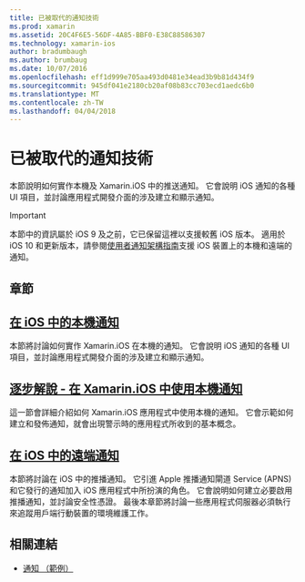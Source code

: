 ```yaml
---
title: 已被取代的通知技術
ms.prod: xamarin
ms.assetid: 20C4F6E5-56DF-4A85-BBF0-E38C88586307
ms.technology: xamarin-ios
author: bradumbaugh
ms.author: brumbaug
ms.date: 10/07/2016
ms.openlocfilehash: eff1d999e705aa493d0481e34ead3b9b81d434f9
ms.sourcegitcommit: 945df041e2180cb20af08b83cc703ecd1aedc6b0
ms.translationtype: MT
ms.contentlocale: zh-TW
ms.lasthandoff: 04/04/2018
---
```

# <a name="deprecated-notification-technologies"></a>已被取代的通知技術

本節說明如何實作本機及 Xamarin.iOS 中的推送通知。 它會說明 iOS 通知的各種 UI 項目，並討論應用程式開發介面的涉及建立和顯示通知。

> [!IMPORTANT]
> 本節中的資訊屬於 iOS 9 及之前，它已保留這裡以支援較舊 iOS 版本。 適用於 iOS 10 和更新版本，請參閱[使用者通知架構指南](~/ios/platform/user-notifications/index.md)支援 iOS 裝置上的本機和遠端的通知。




## <a name="sections"></a>章節

<a name="Local Notifications In iOS" />

##  <a name="local-notifications-in-ioslocal-notifications-in-iosmd"></a>[在 iOS 中的本機通知](local-notifications-in-ios.md)

本節將討論如何實作 Xamarin.iOS 在本機的通知。 它會說明 iOS 通知的各種 UI 項目，並討論應用程式開發介面的涉及建立和顯示通知。

<a name="Local Notifications Walkthrough" />

##  <a name="walkthrough---using-local-notifications-in-xamarinioslocal-notifications-in-ios-walkthroughmd"></a>[逐步解說 - 在 Xamarin.iOS 中使用本機通知](local-notifications-in-ios-walkthrough.md)

這一節會詳細介紹如何 Xamarin.iOS 應用程式中使用本機的通知。 它會示範如何建立和發佈通知，就會出現警示時的應用程式所收到的基本概念。

<a name="Remote Notifications In iOS" />

##  <a name="remote-notifications-in-iosremote-notifications-in-iosmd"></a>[在 iOS 中的遠端通知](remote-notifications-in-ios.md)

本節將討論在 iOS 中的推播通知。 它引進 Apple 推播通知閘道 Service (APNS) 和它發行的通知加入 iOS 應用程式中所扮演的角色。 它會說明如何建立必要啟用推播通知，並討論安全性憑證。 最後本章節將討論一些應用程式伺服器必須執行來追蹤用戶端行動裝置的環境維護工作。

## <a name="related-links"></a>相關連結

- [通知 （範例）](https://developer.xamarin.com/samples/monotouch/Notifications/)
